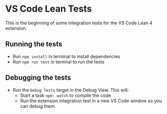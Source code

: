 # VS Code Lean Tests

This is the beginning of some integration tests for the VS Code Lean 4 extension.

## Running the tests

- Run `npm install` in terminal to install dependencies
- Run `npm run test` in termnal to run the tests

## Debugging the tests

- Run the `Debug Tests` target in the Debug View. This will:
	- Start a task `npm: watch` to compile the code
	- Run the extension integration test in a new VS Code window so you can debug them.
